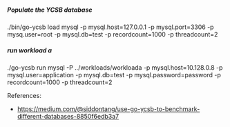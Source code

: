 ##### Populate the YCSB database

./bin/go-ycsb load mysql -p mysql.host=127.0.0.1 -p mysql.port=3306 -p mysq.user=root -p mysql.db=test -p recordcount=1000 -p threadcount=2

##### run workload a

./go-ycsb run mysql -P ../workloads/workloada -p mysql.host=10.128.0.8 -p mysql.user=application -p mysql.db=test -p mysql.password=password -p recordcount=1000 -p threadcount=2

References:

- https://medium.com/@siddontang/use-go-ycsb-to-benchmark-different-databases-8850f6edb3a7
